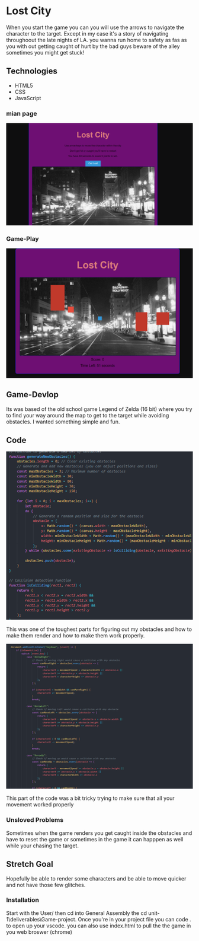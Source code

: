 # Lost City

 When you start the game you can you will use the arrows to navigate the character to the target. Except in my case it's a story of navigating throughoout the late nights of LA. you wanna run home to safety as fas as you with out getting caught of hurt by the bad guys beware of the alley sometimes you might get stuck!

## Technologies
- HTML5
- CSS
- JavaScript

### mian page 
![screenshot](<./img/Screenshot 2023-10-07 175617.png>)

### Game-Play
![screenshot](<./img/playing .png>)

## Game-Devlop
Its was based of the old school game Legend of Zelda (16 bit) where you try to find your way around the map to get to the target while avoiding obstacles. I wanted something simple and fun. 
 
## Code
![code screenshot](<./img/Screenshot 2023-10-07 181956.png>)

This was one of the toughest parts for figuring out my obstacles and how to make them render and how to make them work properly.

![code screenshot](<./img/Screenshot 2023-10-08 202500.png>)

This part of the code was a bit tricky trying to make sure that all your movement worked properly 


### Unsloved Problems
Sometimes when the game renders you get caught inside the obstacles and have to reset the game or sometimes in the game it can happpen as well while your chasing the target.


## Stretch Goal
Hopefully be able to render some characters and be able to move quicker and not have those few glitches.


### Installation 
Start with the User/ then cd into General Assembly the cd unit-1\deliverables\Game-project.
Once you're in your project file you can code . to open up your vscode.
you can also use index.html to pull the the game in you web broswer (chrome) 

